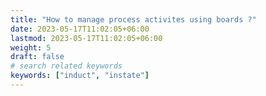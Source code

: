```yaml
---
title: "How to manage process activites using boards ?"
date: 2023-05-17T11:02:05+06:00
lastmod: 2023-05-17T11:02:05+06:00
weight: 5
draft: false
# search related keywords
keywords: ["induct", "instate"]
---
```


